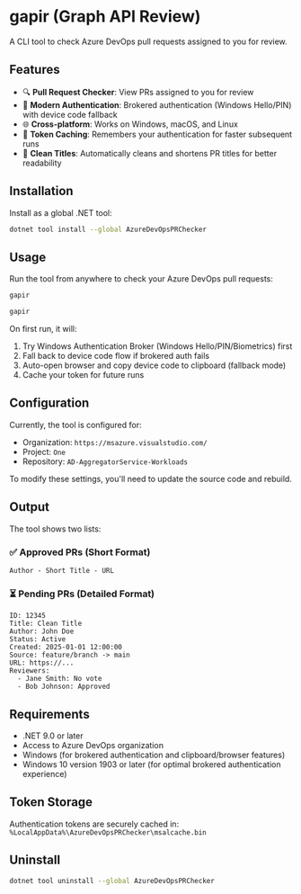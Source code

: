# gapir (Graph API Review)

A CLI tool to check Azure DevOps pull requests assigned to you for review.

## Features

- 🔍 **Pull Request Checker**: View PRs assigned to you for review
- 🔐 **Modern Authentication**: Brokered authentication (Windows Hello/PIN) with device code fallback
- 🌐 **Cross-platform**: Works on Windows, macOS, and Linux
- 💾 **Token Caching**: Remembers your authentication for faster subsequent runs
- 🧹 **Clean Titles**: Automatically cleans and shortens PR titles for better readability

## Installation

Install as a global .NET tool:

```bash
dotnet tool install --global AzureDevOpsPRChecker
```

## Usage

Run the tool from anywhere to check your Azure DevOps pull requests:

```bash
gapir
```

```bash
gapir
```

On first run, it will:
1. Try Windows Authentication Broker (Windows Hello/PIN/Biometrics) first
2. Fall back to device code flow if brokered auth fails
3. Auto-open browser and copy device code to clipboard (fallback mode)
4. Cache your token for future runs

## Configuration

Currently, the tool is configured for:
- Organization: `https://msazure.visualstudio.com/`
- Project: `One`
- Repository: `AD-AggregatorService-Workloads`

To modify these settings, you'll need to update the source code and rebuild.

## Output

The tool shows two lists:

### ✅ Approved PRs (Short Format)
```
Author - Short Title - URL
```

### ⏳ Pending PRs (Detailed Format)
```
ID: 12345
Title: Clean Title
Author: John Doe
Status: Active
Created: 2025-01-01 12:00:00
Source: feature/branch -> main
URL: https://...
Reviewers:
  - Jane Smith: No vote
  - Bob Johnson: Approved
```

## Requirements

- .NET 9.0 or later
- Access to Azure DevOps organization
- Windows (for brokered authentication and clipboard/browser features)
- Windows 10 version 1903 or later (for optimal brokered authentication experience)

## Token Storage

Authentication tokens are securely cached in:
`%LocalAppData%\AzureDevOpsPRChecker\msalcache.bin`

## Uninstall

```bash
dotnet tool uninstall --global AzureDevOpsPRChecker
```
